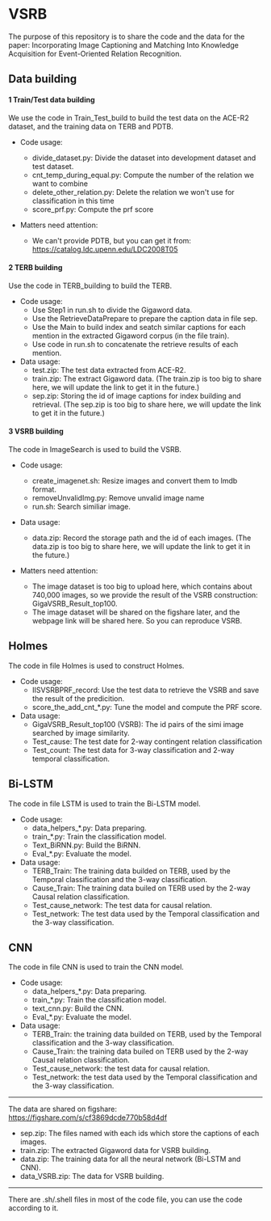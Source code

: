 # VSRB

The purpose of this repository is to share the code and the data for the paper:  Incorporating Image Captioning and Matching Into Knowledge Acquisition for Event-Oriented Relation Recognition.

## Data building
#### 1 Train/Test data building
We use the code in Train_Test_build to build the test data on the ACE-R2 dataset, and the training data on TERB and PDTB.

- Code usage:
    - divide_dataset.py: Divide the dataset into development dataset and test dataset.
    - cnt_temp_during_equal.py: Compute the number of the relation we want to combine
    - delete_other_relation.py: Delete the relation we won't use for classification in this time
    - score_prf.py: Compute the prf score

- Matters need attention:

    - We can't provide PDTB, but you can get it from: https://catalog.ldc.upenn.edu/LDC2008T05

#### 2 TERB building
Use the code in TERB_building to build the TERB.

- Code usage:
    - Use Step1 in run.sh to divide the Gigaword data.
    - Use the RetrieveDataPrepare to prepare the caption data in file sep.
    - Use the Main to build index and seatch similar captions for each mention in the extracted Gigaword corpus (in the file train).
    - Use code in run.sh to concatenate the retrieve results of each mention.
- Data usage:
    - test.zip: The test data extracted from ACE-R2.
    - train.zip: The extract Gigaword data. (The train.zip is too big to share here, we will update the link to get it in the future.)
    - sep.zip: Storing the id of image captions for index building and retrieval. (The sep.zip is too big to share here, we will update the link to get it in the future.)


#### 3 VSRB building
The code in ImageSearch is used to build the VSRB.

- Code usage:
    - create_imagenet.sh: Resize images and convert them to lmdb format.
    - removeUnvalidImg.py: Remove unvalid image name
    - run.sh: Search similiar image.
- Data usage:
    - data.zip: Record the storage path and the id of each images. (The data.zip is too big to share here, we will update the link to get it in the future.)

- Matters need attention:
    - The image dataset is too big to upload here, which contains about 740,000 images, so we provide the result of the VSRB construction: GigaVSRB_Result_top100.
    - The image dataset will be shared on the figshare later, and the webpage link will be shared here. So you can reproduce VSRB.

## Holmes
The code in file Holmes is used to construct Holmes.

- Code usage:
    - IISVSRBPRF_record: Use the test data to retrieve the VSRB and save the result of the predicition.
    - score_the_add_cnt_*.py: Tune the model and compute the PRF score.
- Data usage:
    -  GigaVSRB_Result_top100 (VSRB): The id pairs of the simi image searched by image similarity.
    -  Test_cause: The test date for 2-way contingent relation classification
    -  Test_count: The test data for 3-way classification and 2-way temporal classification.

## Bi-LSTM
The code in file LSTM is used to train the Bi-LSTM model.

- Code usage:
	- data_helpers_*.py: Data preparing.
	- train_*.py: Train the classification model.
	- Text_BiRNN.py: Build the BiRNN.
	- Eval_*.py: Evaluate the model.
- Data usage:
	- TERB_Train: The training data builded on TERB, used by the Temporal classification and the 3-way classification.
	- Cause_Train: The training data builed on TERB used by the 2-way Causal relation classification.
	- Test_cause_network: The test data for causal relation.
	- Test_network: The test data used by the Temporal classification and the 3-way classification.

## CNN
The code in file CNN is used to train the CNN model.
- Code usage:
	- data_helpers_*.py: Data preparing.
	- train_*.py: Train the classification model.
	- text_cnn.py: Build the CNN.
	- Eval_*.py: Evaluate the model.
- Data usage:
	- TERB_Train: the training data builded on TERB, used by the Temporal classification and the 3-way classification.
	- Cause_Train: the training data builed on TERB used by the 2-way Causal relation classification.
	- Test_cause_network: the test data for causal relation.
	- Test_network: the test data used by the Temporal classification and the 3-way classification.




---
The data are shared on figshare: https://figshare.com/s/cf3869dcde770b58d4df
- sep.zip: The files named with each ids which store the captions of each images.
- train.zip: The extracted Gigaword data for VSRB building.
- data.zip: The training data for all the neural network (Bi-LSTM and CNN).
- data_VSRB.zip: The data for VSRB building.

---

There are .sh/.shell files in most of the code file, you can use the code according to it.
